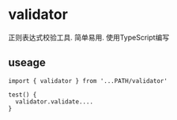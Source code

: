 # validator
正则表达式校验工具. 简单易用. 使用TypeScript编写

## useage

```
import { validator } from '...PATH/validator'

test() {
  validator.validate....
}
```
